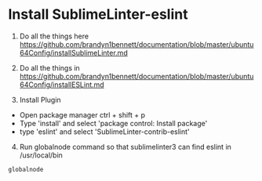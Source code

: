 Install SublimeLinter-eslint
============================

1. Do all the things here https://github.com/brandyn1bennett/documentation/blob/master/ubuntu64Config/installSublimeLinter.md

2. Do all the things in https://github.com/brandyn1bennett/documentation/blob/master/ubuntu64Config/installESLint.md

3. Install Plugin
  * Open package manager ctrl + shift + p
  * Type 'install' and select 'package control: Install package'
  * type 'eslint' and select 'SublimeLinter-contrib-eslint'

4. Run globalnode command so that sublimelinter3 can find eslint in /usr/local/bin
  
  ```bash
  globalnode
  ```